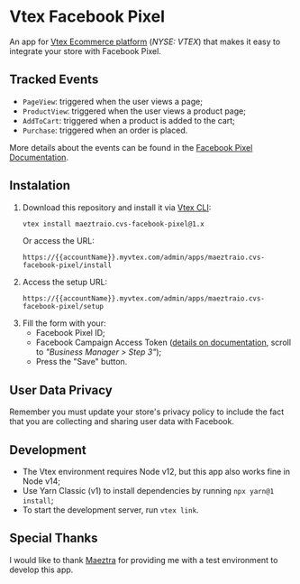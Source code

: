 # Vtex Facebook Pixel

An app for [Vtex Ecommerce platform](https://vtex.com/us-en) (*NYSE: VTEX*) that makes it easy to integrate your store with Facebook Pixel.


## Tracked Events
- `PageView`: triggered when the user views a page;
- `ProductView`: triggered when the user views a product page;
- `AddToCart`: triggered when a product is added to the cart;
- `Purchase`: triggered when an order is placed.

More details about the events can be found in the [Facebook Pixel Documentation](https://developers.facebook.com/docs/facebook-pixel/api-reference).


## Instalation
1. Download this repository and install it via [Vtex CLI](https://developers.vtex.com/docs/guides/vtex-io-documentation-vtex-io-cli-install):
    ```sh
    vtex install maeztraio.cvs-facebook-pixel@1.x
    ```
    Or access the URL:
    ```plain
    https://{{accountName}}.myvtex.com/admin/apps/maeztraio.cvs-facebook-pixel/install
    ```
2. Access the setup URL:
    ```plain
    https://{{accountName}}.myvtex.com/admin/apps/maeztraio.cvs-facebook-pixel/setup
    ```
3. Fill the form with your:
    - Facebook Pixel ID;
    - Facebook Campaign Access Token ([details on documentation](https://developers.facebook.com/docs/marketing-api/conversions-api/get-started/?locale=en_US#access-token), scroll to *"Business Manager > Step 3"*);
    - Press the "Save" button.


## User Data Privacy
Remember you must update your store's privacy policy to include the fact that you are collecting and sharing user data with Facebook.


## Development
- The Vtex environment requires Node v12, but this app also works fine in Node v14;
- Use Yarn Classic (v1) to install dependencies by running `npx yarn@1 install`;
- To start the development server, run `vtex link`.


## Special Thanks
I would like to thank [Maeztra](https://maeztra.com/) for providing me with a test environment to develop this app.
